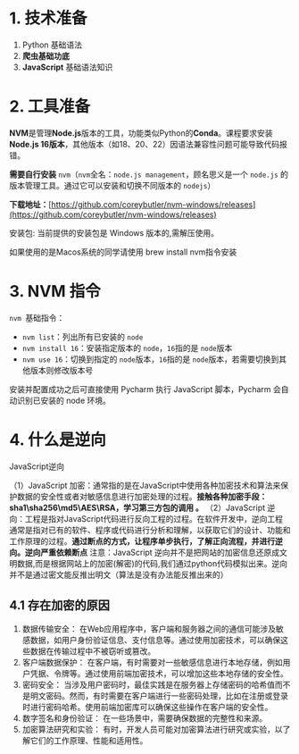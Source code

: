# 1. **技术准备**

1. Python 基础语法
2. **爬虫基础功底**
3. **JavaScript** 基础语法知识

# 2. 工具准备

**NVM**是管理**Node.js**版本的工具，功能类似Python的**Conda**。课程要求安装**Node.js 16版本**，其他版本（如18、20、22）因语法兼容性问题可能导致代码报错。

**需要自行安装** `nvm`（`nvm`全名：`node.js management`，顾名思义是一个 `node.js` 的版本管理工具。通过它可以安装和切换不同版本的 `nodejs`）

**下载地址：**[https://github.com/coreybutler/nvm-windows/releases](https://github.com/coreybutler/nvm-windows/releases)

安装包: 当前提供的安装包是 Windows 版本的,需解压使用。

如果使用的是Macos系统的同学请使用 brew install nvm指令安装

# 3. NVM 指令

`nvm `基础指令：

* `nvm list`：列出所有已安装的 `node`
* `nvm install 16`：安装指定版本的 `node`，`16`指的是 `node`版本
* `nvm use 16`：切换到指定的 `node`版本，`16`指的是 `node`版本，若需要切换到其他版本则修改版本号

安装并配置成功之后可直接使用 Pycharm 执行 JavaScript 脚本，Pycharm 会自动识别已安装的 node 环境。

# 4. 什么是逆向

JavaScript逆向

（1）JavaScript 加密：通常指的是在JavaScript中使用各种加密技术和算法来保护数据的安全性或者对敏感信息进行加密处理的过程。**接触各种加密手段：sha1\sha256\md5\AES\RSA，学习第三方包的调用 。**
（2）JavaScript 逆向：工程是指对JavaScript代码进行反向工程的过程。在软件开发中，逆向工程通常是指对已有的软件、程序或代码进行分析和理解，以获取它们的设计、功能和工作原理的过程。**通过断点的方式，让程序单步执行，了解正向流程，并进行逆向。逆向严重依赖断点**
注意：JavaScript 逆向并不是把网站的加密信息还原成文明数据,而是根据网站上的加密(解密)的代码,我们通过python代码模拟出来。逆向并不是通过密文能反推出明文（算法是没有办法能反推出来的）

## 4.1 存在加密的原因

1. 数据传输安全： 在Web应用程序中，客户端和服务器之间的通信可能涉及敏感数据，如用户身份验证信息、支付信息等。通过使用加密技术，可以确保这些数据在传输过程中不被窃听或篡改。
2. 客户端数据保护： 在客户端，有时需要对一些敏感信息进行本地存储，例如用户凭据、令牌等。通过使用前端加密技术，可以增加这些本地存储的安全性。
3. 密码安全： 当涉及用户密码时，最佳实践是在服务器上存储密码的哈希值而不是明文密码。然而，有时需要在客户端进行一些密码处理，比如在注册或登录时进行密码哈希。使用前端加密库可以确保这些操作在客户端的安全性。
4. 数字签名和身份验证： 在一些场景中，需要确保数据的完整性和来源。
5. 加密算法研究和实验： 有时，开发人员可能对加密算法进行研究或实验，以了解它们的工作原理、性能和适用性。
